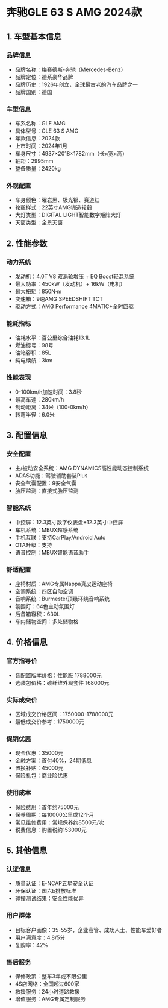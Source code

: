 # 奔驰GLE 63 S AMG 2024款

## 1. 车型基本信息
### 品牌信息
- 品牌名称：梅赛德斯-奔驰（Mercedes-Benz）
- 品牌定位：德系豪华品牌
- 品牌历史：1926年创立，全球最古老的汽车品牌之一
- 品牌国别：德国

### 车型信息
- 车系名称：GLE AMG
- 具体型号：GLE 63 S AMG
- 年款信息：2024款
- 上市时间：2024年1月
- 车身尺寸：4937×2018×1782mm（长×宽×高）
- 轴距：2995mm
- 整备质量：2420kg

### 外观配置
- 车身颜色：曜岩黑、极光银、赛道红
- 轮毂样式：22英寸AMG锻造轮毂
- 大灯类型：DIGITAL LIGHT智能数字矩阵大灯
- 天窗类型：全景天窗

## 2. 性能参数
### 动力系统
- 发动机：4.0T V8 双涡轮增压 + EQ Boost轻混系统
- 最大功率：450kW（发动机）+ 16kW（电机）
- 最大扭矩：850N·m
- 变速箱：9速AMG SPEEDSHIFT TCT
- 驱动方式：AMG Performance 4MATIC+全时四驱

### 能耗指标
- 油耗水平：百公里综合油耗13.1L
- 燃油标号：98号
- 油箱容积：85L
- 纯电续航：3km

### 性能表现
- 0-100km/h加速时间：3.8秒
- 最高车速：280km/h
- 制动距离：34米（100-0km/h）
- 转弯半径：6.0米

## 3. 配置信息
### 安全配置
- 主/被动安全系统：AMG DYNAMICS高性能动态控制系统
- ADAS功能：驾驶辅助套装Plus
- 安全气囊配置：9安全气囊
- 胎压监测：直接式胎压监测

### 智能系统
- 中控屏：12.3英寸数字仪表盘+12.3英寸中控屏
- 车机系统：MBUX超感系统
- 手机互联：支持CarPlay/Android Auto
- OTA升级：支持
- 语音控制：MBUX智能语音助手

### 舒适配置
- 座椅材质：AMG专属Nappa真皮运动座椅
- 空调系统：四区自动空调
- 音响系统：Burmester顶级环绕音响系统
- 氛围灯：64色主动氛围灯
- 后备箱容积：630L
- 车内储物空间：多处储物格

## 4. 价格信息
### 官方指导价
- 各配置版本价格：性能版 1788000元
- 选装包价格：碳纤维外观套件 168000元

### 实际成交价
- 区域成交价格区间：1750000-1788000元
- 最低成交价参考：1750000元

### 促销优惠
- 现金优惠：35000元
- 金融方案：首付40%，24期低息
- 置换补贴：45000元
- 保险礼包：商业险优惠

### 使用成本
- 保险费用：首年约75000元
- 保养周期：每10000公里或12个月
- 常见维修费用：常规保养约8500元/次
- 税费信息：购置税约153000元

## 5. 其他信息
### 认证信息
- 质量认证：E-NCAP五星安全认证
- 环保认证：国六b排放标准
- 碰撞测试结果：安全性能优异

### 用户群体
- 目标客户画像：35-55岁，企业高管、成功人士、性能车爱好者
- 用户满意度：4.8/5分
- 复购率：42%

### 售后服务
- 保修政策：整车3年或不限公里
- 4S店网络：全国超过600家
- 救援服务：24小时道路救援
- 增值服务：AMG专属定制服务